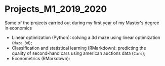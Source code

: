 # Projects_M1_2019_2020
Some of the projects carried out during my first year of my Master's degree in economics

- Linear optimization (Python): solving a 3d maze using linear optimization (`Maze_3d`);
- Classification and statistical learning (RMarkdown): predicting the quality of second-hand cars using american auctions data (`Cars`);
- Econometrics (RMarkdown): 
